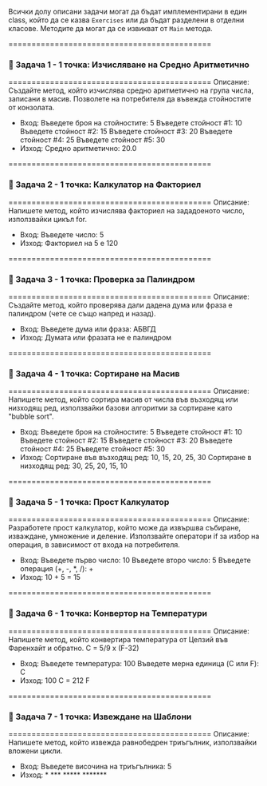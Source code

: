 
Всички долу описани задачи могат да бъдат имплементирани в един class, който да се казва `Exercises` или да бъдат разделени в отделни класове.
Методите да могат да се извикват от `Main` метода.

============================================
### 📝 Задача 1 - 1 точка: Изчисляване на Средно Аритметично
============================================
Описание:
Създайте метод, който изчислява средно аритметично на група числа, записани в масив.
Позволете на потребителя да въвежда стойностите от конзолата.
   - Вход:
        Въведете броя на стойностите: 5
        Въведете стойност #1: 10
        Въведете стойност #2: 15
        Въведете стойност #3: 20
        Въведете стойност #4: 25
        Въведете стойност #5: 30
   - Изход:
        Средно аритметично: 20.0

============================================
### 📝 Задача 2 - 1 точка: Калкулатор на Факториел
============================================
Описание:
Напишете метод, който изчислява факториел на зададоеното число, използвайки цикъл for.
   - Вход:
        Въведете число: 5
   - Изход:
        Факториел на 5 е 120

============================================
### 📝 Задача 3 - 1 точка: Проверка за Палиндром
============================================
Описание:
Създайте метод, който проверява дали дадена дума или фраза е палиндром (чете се също напред и назад).
   - Вход:
        Въведете дума или фраза: АБВГД
   - Изход:
        Думата или фразата не е палиндром

============================================
### 📝 Задача 4 - 1 точка: Сортиране на Масив
============================================
Описание:
 Напишете метод, който сортира масив от числа във възходящ или низходящ ред, използвайки базови алгоритми за сортиране като "bubble sort".
   - Вход:
        Въведете броя на стойностите: 5
        Въведете стойност #1: 10
        Въведете стойност #2: 15
        Въведете стойност #3: 20
        Въведете стойност #4: 25
        Въведете стойност #5: 30
   - Изход:
        Сортиране във възходящ ред: 10, 15, 20, 25, 30
        Сортиране в низходящ ред: 30, 25, 20, 15, 10

============================================
### 📝 Задача 5 - 1 точка: Прост Калкулатор
============================================
Описание:
Разработете прост калкулатор, който може да извършва събиране, изваждане, умножение и деление.
Използвайте оператори if за избор на операция, в зависимост от входа на потребителя.
  -  Вход:
        Въведете първо число: 10
        Въведете второ число: 5
        Въведете операция (+, -, *, /): +
  -  Изход:
        10 + 5 = 15

============================================
### 📝 Задача 6 - 1 точка: Конвертор на Температури
============================================
Описание:
Напишете метод, който конвертира температура от Целзий във Фаренхайт и обратно. C = 5/9 x (F-32)
   - Вход:
        Въведете температура: 100
        Въведете мерна единица (C или F): C
   - Изход:
        100 C = 212 F
        

============================================
### 📝 Задача 7 - 1 точка: Извеждане на Шаблони
============================================
Описание: Напишете метод, който извежда равнобедрен триъгълник, използвайки вложени цикли.
   - Вход:
        Въведете височина на триъгълника: 5
   - Изход:
            *
           ***
          *****
         *******
    
    







